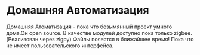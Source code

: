 # Домашняя Автоматизация
Домашняя Атоматизация - пока что безымянный проект умного дома.Он open source.
В качестве модулей доступно пока только zigbee.(Реализован через zigpy)
Файлы появятся в ближайшее время!
Пока что не имеет пользовательского интерфейса.
